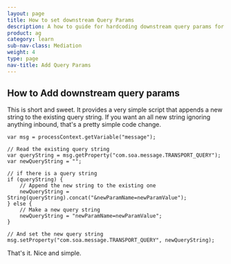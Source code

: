 ```yaml
---
layout: page
title: How to set downstream Query Params
description: A how to guide for hardcoding downstream query params for http services
product: ag
category: learn
sub-nav-class: Mediation
weight: 4
type: page
nav-title: Add Query Params
---
```


How to Add downstream query params
----------------------------------

This is short and sweet.  It provides a very simple script that appends a new string to the existing query string.  If you want an all new string ignoring anything inbound, that's a pretty simple code change.

```
var msg = processContext.getVariable("message");

// Read the existing query string
var queryString = msg.getProperty("com.soa.message.TRANSPORT_QUERY");
var newQueryString = "";
                                             
// if there is a query string
if (queryString) {
    // Append the new string to the existing one
    newQueryString = String(queryString).concat("&newParamName=newParamValue");
} else {
    // Make a new query string
    newQueryString = "newParamName=newParamValue";
}

// And set the new query string
msg.setProperty("com.soa.message.TRANSPORT_QUERY", newQueryString);
```

That's it.  Nice and simple.
